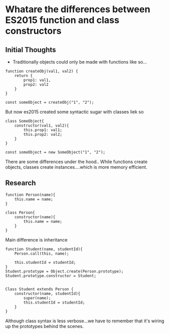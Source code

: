 # Whatare the differences between ES2015 function and class constructors

## Initial Thoughts

- Traditionally objects could only be made with functions like so...

```
function createObj(val1, val2) {
    return {
        prop1: val1,
        prop2: val2
    }
}

const someObject = createObj("1", "2");
```

But now es2015 created some syntactic sugar with classes liek so

```
class SomeObject{
    constructor(val1, val2){
        this.prop1: val1;
        this.prop2: val2;
    }
}

const someObject = new SomeObject("1", "2");

```

There are some differences under the hood.. While functions create objects, classes create instances....which is more memory efficient.

## Research

```
function Person(name){
    this.name = name;
}

class Person{
    constructor(name){
        this.name = name;
    }
}
```

Main difference is inheritance

```
function Student(name, studentId){
    Person.call(this, name);

    this.studentId = studentId;
}
Student.prototype = Object.create(Person.prototype);
Student.prototype.constructor = Student;


Class Student extends Person {
    constructor(name, studentId){
        super(name);
        this.studentId = studentId;
    }
}
```

Although class syntax is less verbose...we have to remember that it's wiring up the prototypes behind the scenes.
